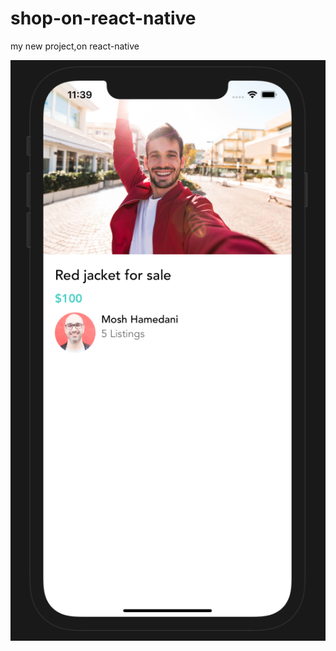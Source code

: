 # shop-on-react-native
my new project,on react-native

![example](https://github.com/SkEldar/shop-on-react-native/blob/main/preview-of-ad.png)

